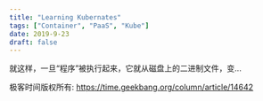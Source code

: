 ```yaml
---
title: "Learning Kubernates"
tags: ["Container", "PaaS", "Kube"]
date: 2019-9-23
draft: false
---
```

就这样，一旦“程序”被执行起来，它就从磁盘上的二进制文件，变...

极客时间版权所有: https://time.geekbang.org/column/article/14642